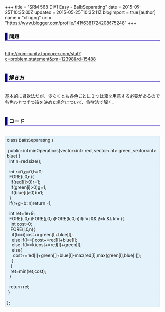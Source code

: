 +++
title = "SRM 568 DIV1 Easy - BallsSeparating"
date = 2015-05-25T10:35:00Z
updated = 2015-05-25T10:35:11Z
blogimport = true 
[author]
	name = "chngng"
	uri = "https://www.blogger.com/profile/14196381724208675248"
+++

<div dir="ltr" style="text-align: left;" trbidi="on"><h3 style="border-bottom: 2px solid slateblue; border-left: 8px solid navy; color: black; padding: 0px 0px 1px 5px;">問題 <br /></h3><br /><a href="http://community.topcoder.com/stat?c=problem_statement&amp;pm=12398&amp;rd=15488" target="_blank">http://community.topcoder.com/stat?c=problem_statement&amp;pm=12398&amp;rd=15488</a><br /><br /><h3 style="border-bottom: 2px solid slateblue; border-left: 8px solid navy; color: black; padding: 0px 0px 1px 5px;">解き方 </h3><br />基本的に貪欲法だが、少なくとも各色ごとに１つは箱を用意する必要があるので<br />各色ひとつずつ箱を決めた場合について、貪欲法で解く。<br /><br /><h3 style="border-bottom: 2px solid slateblue; border-left: 8px solid navy; color: black; padding: 0px 0px 1px 5px;">コード </h3><br /><div style="background-color: #e3f2fb; border: 1px dotted #CCCCCC; padding: 5px;">class BallsSeparating {<br /><br /><span class="Apple-tab-span" style="white-space: pre;"> </span>public: int minOperations(vector&lt;int&gt; red, vector&lt;int&gt; green, vector&lt;int&gt; blue) {<br /><span class="Apple-tab-span" style="white-space: pre;">  </span>int n=red.size();<br /><br /><span class="Apple-tab-span" style="white-space: pre;">  </span>int r=0,g=0,b=0;<br /><span class="Apple-tab-span" style="white-space: pre;">  </span>FORE(i,0,n){<br /><span class="Apple-tab-span" style="white-space: pre;">   </span>if(red[i]&gt;0)r=1;<br /><span class="Apple-tab-span" style="white-space: pre;">   </span>if(green[i]&gt;0)g=1;<br /><span class="Apple-tab-span" style="white-space: pre;">   </span>if(blue[i]&gt;0)b=1;<br /><span class="Apple-tab-span" style="white-space: pre;">  </span>}<br /><span class="Apple-tab-span" style="white-space: pre;">  </span>if(r+g+b&gt;n)return -1;<br /><br /><span class="Apple-tab-span" style="white-space: pre;">  </span>int ret=1e+9;<br /><span class="Apple-tab-span" style="white-space: pre;">  </span>FORE(i,0,n)FORE(j,0,n)FORE(k,0,n)if(i!=j &amp;&amp; j!=k &amp;&amp; k!=i){<br /><span class="Apple-tab-span" style="white-space: pre;">   </span>int cost=0;<br /><span class="Apple-tab-span" style="white-space: pre;">   </span>FORE(l,0,n){<br /><span class="Apple-tab-span" style="white-space: pre;">    </span>if(l==i)cost+=green[l]+blue[l];<br /><span class="Apple-tab-span" style="white-space: pre;">    </span>else if(l==j)cost+=red[l]+blue[l];<br /><span class="Apple-tab-span" style="white-space: pre;">    </span>else if(l==k)cost+=red[l]+green[l];<br /><span class="Apple-tab-span" style="white-space: pre;">    </span>else{<br /><span class="Apple-tab-span" style="white-space: pre;">     </span>cost+=red[l]+green[l]+blue[l]-max(red[l],max(green[l],blue[l]));<br /><span class="Apple-tab-span" style="white-space: pre;">    </span>}<br /><span class="Apple-tab-span" style="white-space: pre;">   </span>}<br /><span class="Apple-tab-span" style="white-space: pre;">   </span>ret=min(ret,cost);<br /><span class="Apple-tab-span" style="white-space: pre;">  </span>}<br /><br /><span class="Apple-tab-span" style="white-space: pre;">  </span>return ret;<br /><span class="Apple-tab-span" style="white-space: pre;"> </span>}<br /><br />};</div></div>
